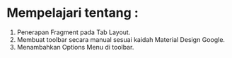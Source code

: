 # Mempelajari tentang :
1. Penerapan Fragment pada Tab Layout.
2. Membuat toolbar secara manual sesuai kaidah Material Design Google.
3. Menambahkan Options Menu di toolbar. 
